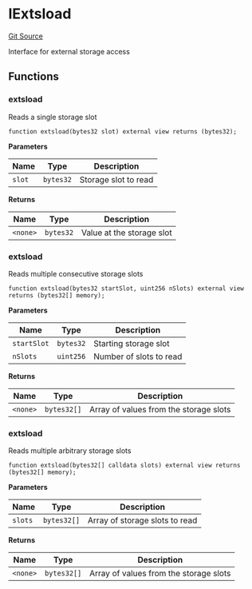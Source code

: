 # IExtsload
[Git Source](https://github.com/VerisLabs/KAM/blob/b791d077a3cd28e980c0943d5d7b30be3d8c14e2/src/interfaces/IExtsload.sol)

Interface for external storage access


## Functions
### extsload

Reads a single storage slot


```solidity
function extsload(bytes32 slot) external view returns (bytes32);
```
**Parameters**

|Name|Type|Description|
|----|----|-----------|
|`slot`|`bytes32`|Storage slot to read|

**Returns**

|Name|Type|Description|
|----|----|-----------|
|`<none>`|`bytes32`|Value at the storage slot|


### extsload

Reads multiple consecutive storage slots


```solidity
function extsload(bytes32 startSlot, uint256 nSlots) external view returns (bytes32[] memory);
```
**Parameters**

|Name|Type|Description|
|----|----|-----------|
|`startSlot`|`bytes32`|Starting storage slot|
|`nSlots`|`uint256`|Number of slots to read|

**Returns**

|Name|Type|Description|
|----|----|-----------|
|`<none>`|`bytes32[]`|Array of values from the storage slots|


### extsload

Reads multiple arbitrary storage slots


```solidity
function extsload(bytes32[] calldata slots) external view returns (bytes32[] memory);
```
**Parameters**

|Name|Type|Description|
|----|----|-----------|
|`slots`|`bytes32[]`|Array of storage slots to read|

**Returns**

|Name|Type|Description|
|----|----|-----------|
|`<none>`|`bytes32[]`|Array of values from the storage slots|


